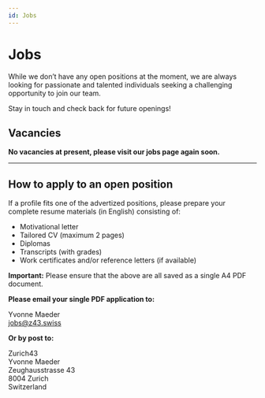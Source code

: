 ```yaml
---
id: Jobs
---
```

# Jobs

While we don’t have any open positions at the moment, we are always looking for passionate and talented individuals seeking a challenging opportunity to join our team.

Stay in touch and check back for future openings!

## Vacancies

**No vacancies at present, please visit our jobs page again soon.**

---

## How to apply to an open position

If a profile fits one of the advertized positions, please prepare your complete resume materials (in English) consisting of:
- Motivational letter
- Tailored CV (maximum 2 pages)
- Diplomas
- Transcripts (with grades)
- Work certificates and/or reference letters (if available)

**Important:** Please ensure that the above are all saved as a single A4 PDF document.

**Please email your single PDF application to:**

Yvonne Maeder   
jobs@z43.swiss

**Or by post to:**

Zurich43  
Yvonne Maeder  
Zeughausstrasse 43  
8004 Zurich  
Switzerland
